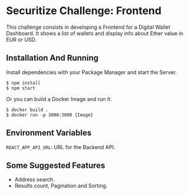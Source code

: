 # Securitize Challenge: Frontend
This challenge consists in developing a Frontend for a Digital Wallet Dashboard. It shows a list of wallets and display info about Ether value in EUR or USD.
## Installation And Running

Install dependencies with your Package Manager and start the Server.

```console
$ npm install 
$ npm start
```

Or you can build a Docker Image and run it:
```console
$ docker build .
$ docker run -p 3000:3000 {Image}
```






    
## Environment Variables

`REACT_APP_API_URL`: URL for the Backend API.

## Some Suggested Features

- Address search.
- Results count, Pagination and Sorting.